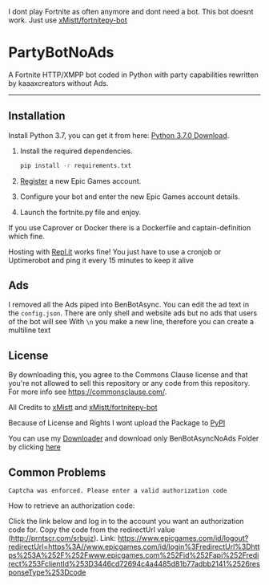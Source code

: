 I dont play Fortnite as often anymore and dont need a bot.
This bot doesnt work. Just use [xMistt/fortnitepy-bot](https://github.com/xMistt/fortnitepy-bot)

# PartyBotNoAds

A Fortnite HTTP/XMPP bot coded in Python with party capabilities rewritten by kaaaxcreators without Ads.

---

## Installation

Install Python 3.7, you can get it from here: [Python 3.7.0 Download](https://www.python.org/ftp/python/3.7.0/python-3.7.0-amd64.exe).

1. Install the required dependencies.

    ```bash
    pip install -r requirements.txt
    ```

2. [Register](https://epicgames.com/id/register) a new Epic Games account.

3. Configure your bot and enter the new Epic Games account details.

4. Launch the fortnite.py file and enjoy.

If you use Caprover or Docker there is a Dockerfile and captain-definition which fine.

Hosting with [Repl.it](https://repl.it/) works fine! You just have to use a cronjob or Uptimerobot and ping it every 15 minutes to keep it alive

## Ads

I removed all the Ads piped into BenBotAsync. You can edit the ad text in the `config.json`. There are only shell and website ads but no ads that users of the bot will see
With `\n` you make a new line, therefore you can create a multiline text

## License

By downloading this, you agree to the Commons Clause license and that you're not allowed to sell this repository or any code from this repository. For more info see <https://commonsclause.com/>.

All Credits to [xMistt](https://github.com/xMistt) and [xMistt/fortnitepy-bot](https://github.com/xMistt/fortnitepy-bot)

Because of License and Rights I wont upload the Package to [PyPI](https://pypi.org/)

You can use my [Downloader](https://downloader.kaaaxcreators.de/#/home) and download only BenBotAsyncNoAds Folder by clicking [here](https://downloader.kaaaxcreators.de/#/home?url=https:%2F%2Fgithub.com%2Fkaaaxcreators%2Ffortnitepy%2Ftree%2Fmain%2FBenBotAsyncNoAds)

## Common Problems

`Captcha was enforced. Please enter a valid authorization code`

How to retrieve an authorization code:

Click the link below and log in to the account you want an authorization code for.
Copy the code from the redirectUrl value (<http://prntscr.com/srbujz>).
Link: <https://www.epicgames.com/id/logout?redirectUrl=https%3A//www.epicgames.com/id/login%3FredirectUrl%3Dhttps%253A%252F%252Fwww.epicgames.com%252Fid%252Fapi%252Fredirect%253FclientId%253D3446cd72694c4a4485d81b77adbb2141%2526responseType%253Dcode>
